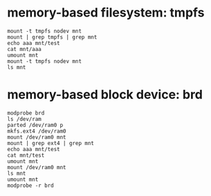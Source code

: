 # memory-based filesystem: tmpfs

```console
mount -t tmpfs nodev mnt
mount | grep tmpfs | grep mnt
echo aaa mnt/test
cat mnt/aaa
umount mnt
mount -t tmpfs nodev mnt
ls mnt
```

# memory-based block device: brd

```console
modprobe brd
ls /dev/ram
parted /dev/ram0 p
mkfs.ext4 /dev/ram0
mount /dev/ram0 mnt
mount | grep ext4 | grep mnt
echo aaa mnt/test
cat mnt/test
umount mnt
mount /dev/ram0 mnt
ls mnt
umount mnt
modprobe -r brd
```
